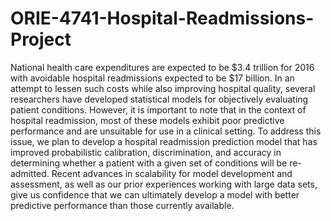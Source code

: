 # ORIE-4741-Hospital-Readmissions-Project
National health care expenditures are expected to be $3.4 trillion for 2016 with avoidable hospital readmissions expected to be $17 billion. In an attempt to lessen such costs while also improving hospital quality, several researchers have developed statistical models for objectively evaluating patient conditions. However, it is important to note that in the context of hospital readmission, most of these models exhibit poor predictive performance and are unsuitable for use in a clinical setting. To address this issue, we plan to develop a hospital readmission prediction model that has improved probabilistic calibration, discrimination, and accuracy in determining whether a patient with a given set of conditions will be re-admitted. Recent advances in scalability for model development and assessment, as well as our prior experiences working with large data sets, give us  confidence that we can ultimately develop a model with better predictive performance than those currently available.
